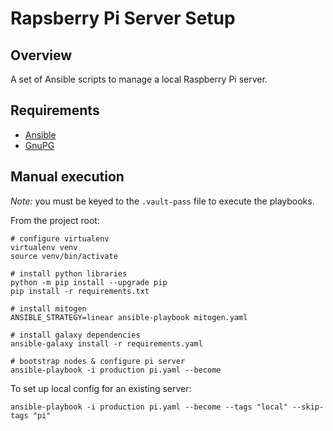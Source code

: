 # Rapsberry Pi Server Setup

## Overview

A set of Ansible scripts to manage a local Raspberry Pi server.

## Requirements

* [Ansible](https://www.ansible.com/)
* [GnuPG](https://gnupg.org/)

## Manual execution

*Note:* you must be keyed to the `.vault-pass` file to execute the playbooks.

From the project root:

```shell script
# configure virtualenv
virtualenv venv
source venv/bin/activate

# install python libraries
python -m pip install --upgrade pip
pip install -r requirements.txt

# install mitogen
ANSIBLE_STRATEGY=linear ansible-playbook mitogen.yaml

# install galaxy dependencies
ansible-galaxy install -r requirements.yaml

# bootstrap nodes & configure pi server
ansible-playbook -i production pi.yaml --become
```

To set up local config for an existing server:

```shell script
ansible-playbook -i production pi.yaml --become --tags "local" --skip-tags "pi"
```